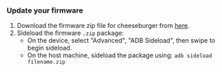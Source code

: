### Update your firmware

1. Download the firmware zip file for cheeseburger from [here](https://sourceforge.net/projects/cheeseburgerdumplings/files/15.1/dumpling/firmware/).
3. Sideload the firmware `.zip` package:
    * On the device, select "Advanced", "ADB Sideload", then swipe to begin sideload.
    * On the host machine, sideload the package using: `adb sideload filename.zip`
